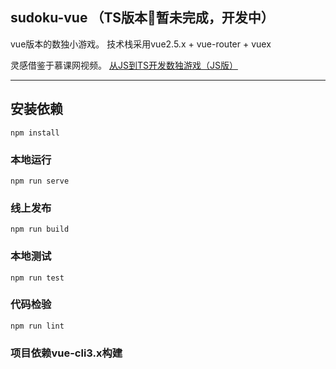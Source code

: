 ## sudoku-vue （TS版本暂未完成，开发中）
vue版本的数独小游戏。
技术栈采用vue2.5.x + vue-router + vuex

灵感借鉴于慕课网视频。
[从JS到TS开发数独游戏（JS版）](https://www.imooc.com/learn/899)

-----------------------------------

## 安装依赖
```
npm install
```

### 本地运行
```
npm run serve
```

### 线上发布
```
npm run build
```

### 本地测试
```
npm run test
```

### 代码检验
```
npm run lint
```

### 项目依赖vue-cli3.x构建